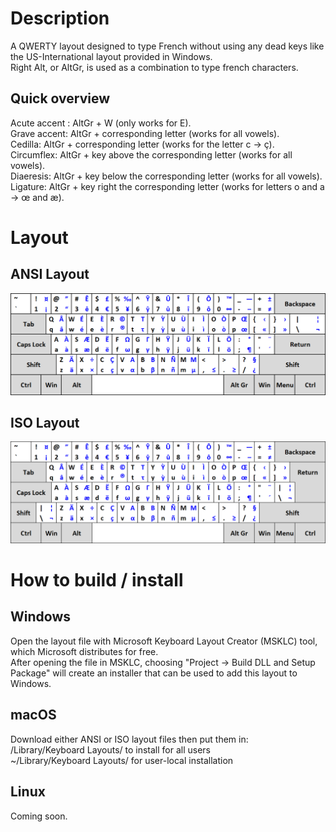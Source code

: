 <h1>Description</h1>

A QWERTY layout designed to type French without using any dead keys like the US-International layout provided in Windows.<br>
Right Alt, or AltGr, is used as a combination to type french characters.

<h2>Quick overview</h2>

Acute accent : AltGr + W (only works for E).<br>
Grave accent: AltGr + corresponding letter (works for all vowels).<br>
Cedilla: AltGr + corresponding letter (works for the letter c -> ç).<br>
Circumflex: AltGr + key above the corresponding letter (works for all vowels).<br>
Diaeresis: AltGr + key below the corresponding letter (works for all vowels).<br>
Ligature: AltGr + key right the corresponding letter (works for letters o and a -> œ and æ).

<h1>Layout</h1>

<h2>ANSI Layout</h2>
<img src="qwerty-fr_ansi.png" /><br>
<h2>ISO Layout</h2>
<img src="qwerty-fr_iso.png" />

<h1>How to build / install</h1>

<h2>Windows</h2>

Open the layout file with Microsoft Keyboard Layout Creator (MSKLC) tool, which Microsoft distributes for free.<br>
After opening the file in MSKLC, choosing "Project -> Build DLL and Setup Package" will create an installer that can be used to add this layout to Windows.

<h2>macOS</h2>

Download either ANSI or ISO layout files then put them in:<br>
/Library/Keyboard Layouts/ to install for all users<br>
~/Library/Keyboard Layouts/ for user-local installation

<h2>Linux</h2>

Coming soon.